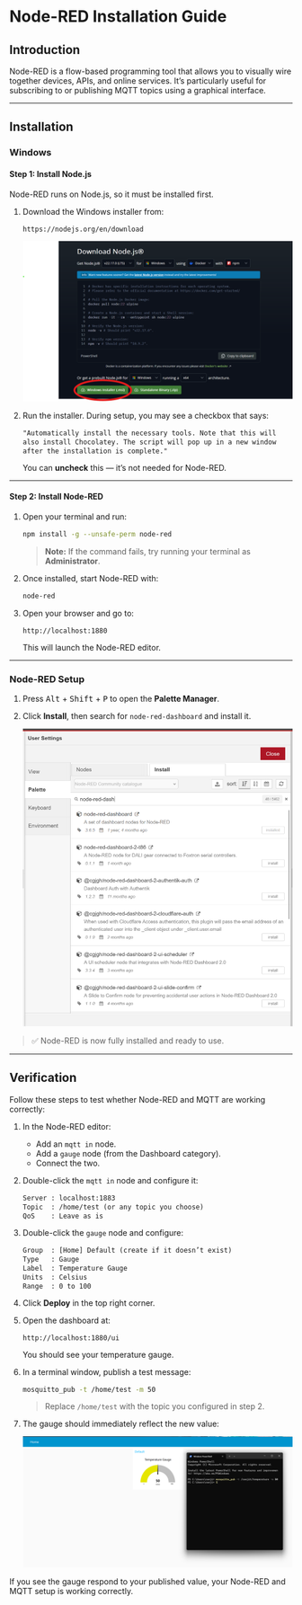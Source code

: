 # Node-RED Installation Guide

## Introduction

Node-RED is a flow-based programming tool that allows you to visually wire together devices, APIs, and online services. It’s particularly useful for subscribing to or publishing MQTT topics using a graphical interface.

---

## Installation

### Windows

#### Step 1: Install Node.js

Node-RED runs on Node.js, so it must be installed first.

1. Download the Windows installer from:

   ```
   https://nodejs.org/en/download
   ```

   ![Node.js Installer](./Pictures/Node.js.png)

2. Run the installer. During setup, you may see a checkbox that says:

   ```
   "Automatically install the necessary tools. Note that this will also install Chocolatey. The script will pop up in a new window after the installation is complete."
   ```

   You can **uncheck** this — it’s not needed for Node-RED.

---

#### Step 2: Install Node-RED

1. Open your terminal and run:

   ```bash
   npm install -g --unsafe-perm node-red
   ```

   > **Note:** If the command fails, try running your terminal as **Administrator**.

2. Once installed, start Node-RED with:

   ```bash
   node-red
   ```

3. Open your browser and go to:

   ```
   http://localhost:1880
   ```

   This will launch the Node-RED editor.

---

### Node-RED Setup

1. Press <kbd>Alt</kbd> + <kbd>Shift</kbd> + <kbd>P</kbd> to open the **Palette Manager**.
2. Click **Install**, then search for `node-red-dashboard` and install it.

   ![Palette Manager](./Pictures/Palette%20Manager.png)

> ✅ Node-RED is now fully installed and ready to use.

---

## Verification

Follow these steps to test whether Node-RED and MQTT are working correctly:

1. In the Node-RED editor:
   - Add an `mqtt in` node.
   - Add a `gauge` node (from the Dashboard category).
   - Connect the two.

2. Double-click the `mqtt in` node and configure it:

   ```
   Server : localhost:1883
   Topic  : /home/test (or any topic you choose)
   QoS    : Leave as is
   ```

3. Double-click the `gauge` node and configure:

   ```
   Group  : [Home] Default (create if it doesn’t exist)
   Type   : Gauge
   Label  : Temperature Gauge
   Units  : Celsius
   Range  : 0 to 100
   ```

4. Click **Deploy** in the top right corner.

5. Open the dashboard at:

   ```
   http://localhost:1880/ui
   ```

   You should see your temperature gauge.

6. In a terminal window, publish a test message:

   ```bash
   mosquitto_pub -t /home/test -m 50
   ```

   > Replace `/home/test` with the topic you configured in step 2.

7. The gauge should immediately reflect the new value:

   ![Node-RED Test Output](./Pictures/NodeRED_Test.png)


If you see the gauge respond to your published value, your Node-RED and MQTT setup is working correctly.
